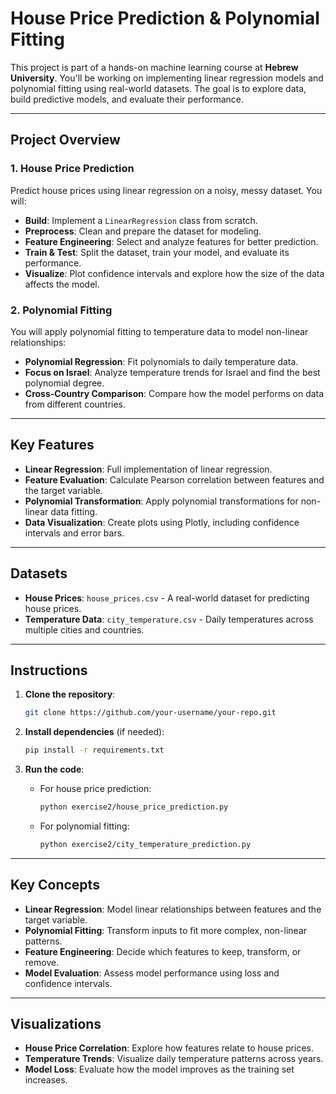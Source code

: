 # House Price Prediction & Polynomial Fitting

This project is part of a hands-on machine learning course at **Hebrew University**. You'll be working on implementing linear regression models and polynomial fitting using real-world datasets. The goal is to explore data, build predictive models, and evaluate their performance.

---

## Project Overview

### 1. House Price Prediction
Predict house prices using linear regression on a noisy, messy dataset. You will:
- **Build**: Implement a `LinearRegression` class from scratch.
- **Preprocess**: Clean and prepare the dataset for modeling.
- **Feature Engineering**: Select and analyze features for better prediction.
- **Train & Test**: Split the dataset, train your model, and evaluate its performance.
- **Visualize**: Plot confidence intervals and explore how the size of the data affects the model.

### 2. Polynomial Fitting
You will apply polynomial fitting to temperature data to model non-linear relationships:
- **Polynomial Regression**: Fit polynomials to daily temperature data.
- **Focus on Israel**: Analyze temperature trends for Israel and find the best polynomial degree.
- **Cross-Country Comparison**: Compare how the model performs on data from different countries.

---

## Key Features
- **Linear Regression**: Full implementation of linear regression.
- **Feature Evaluation**: Calculate Pearson correlation between features and the target variable.
- **Polynomial Transformation**: Apply polynomial transformations for non-linear data fitting.
- **Data Visualization**: Create plots using Plotly, including confidence intervals and error bars.

---

## Datasets
- **House Prices**: `house_prices.csv` - A real-world dataset for predicting house prices.
- **Temperature Data**: `city_temperature.csv` - Daily temperatures across multiple cities and countries.

---

## Instructions

1. **Clone the repository**:
    ```bash
    git clone https://github.com/your-username/your-repo.git
    ```

2. **Install dependencies** (if needed):
    ```bash
    pip install -r requirements.txt
    ```

3. **Run the code**:
    - For house price prediction:
      ```bash
      python exercise2/house_price_prediction.py
      ```
    - For polynomial fitting:
      ```bash
      python exercise2/city_temperature_prediction.py
      ```

---

## Key Concepts
- **Linear Regression**: Model linear relationships between features and the target variable.
- **Polynomial Fitting**: Transform inputs to fit more complex, non-linear patterns.
- **Feature Engineering**: Decide which features to keep, transform, or remove.
- **Model Evaluation**: Assess model performance using loss and confidence intervals.

---

## Visualizations
- **House Price Correlation**: Explore how features relate to house prices.
- **Temperature Trends**: Visualize daily temperature patterns across years.
- **Model Loss**: Evaluate how the model improves as the training set increases.
